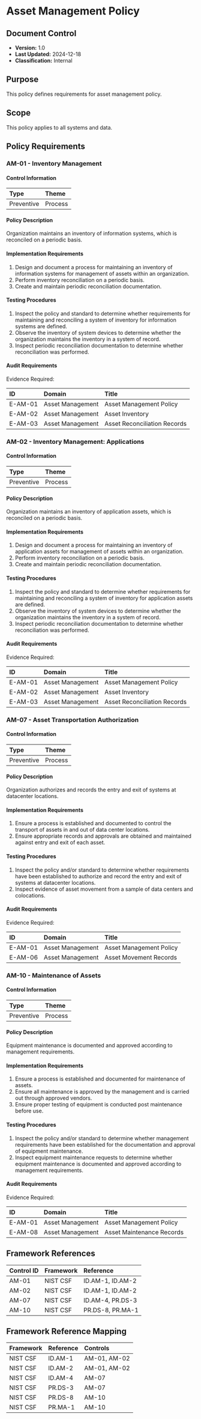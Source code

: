 # Asset Management Policy

## Document Control
- **Version:** 1.0
- **Last Updated:** 2024-12-18
- **Classification:** Internal

## Purpose
This policy defines requirements for asset management policy.

## Scope
This policy applies to all systems and data.

## Policy Requirements

### AM-01 - Inventory Management

#### Control Information
| **Type** | **Theme** |
|:-----|:------|
| Preventive | Process |

#### Policy Description
Organization maintains an inventory of information systems, which is reconciled on a periodic basis.

#### Implementation Requirements
1. Design and document a process for maintaining an inventory of information systems for management of assets within an organization.
2. Perform inventory reconciliation on a periodic basis.
3. Create and maintain periodic reconciliation documentation.

#### Testing Procedures
1. Inspect the policy and standard to determine whether requirements for maintaining and reconciling a system of inventory for information systems are defined.
2. Observe the inventory of system devices to determine whether the organization maintains the inventory in a system of record.
3. Inspect periodic reconciliation documentation to determine whether reconciliation was performed.

#### Audit Requirements
Evidence Required:

| **ID** | **Domain** | **Title** |
|:---|:-------|:------|
| E-AM-01 | Asset Management | Asset Management Policy |
| E-AM-02 | Asset Management | Asset Inventory |
| E-AM-03 | Asset Management | Asset Reconciliation Records |


### AM-02 - Inventory Management: Applications

#### Control Information
| **Type** | **Theme** |
|:-----|:------|
| Preventive | Process |

#### Policy Description
Organization maintains an inventory of application assets, which is reconciled on a periodic basis.

#### Implementation Requirements
1. Design and document a process for maintaining an inventory of application assets for management of assets within an organization.
2. Perform inventory reconciliation on a periodic basis.
3. Create and maintain periodic reconciliation documentation.

#### Testing Procedures
1. Inspect the policy and standard to determine whether requirements for maintaining and reconciling a system of inventory for application assets are defined.
2. Observe the inventory of system devices to determine whether the organization maintains the inventory in a system of record.
3. Inspect periodic reconciliation documentation to determine whether reconciliation was performed.

#### Audit Requirements
Evidence Required:

| **ID** | **Domain** | **Title** |
|:---|:-------|:------|
| E-AM-01 | Asset Management | Asset Management Policy |
| E-AM-02 | Asset Management | Asset Inventory |
| E-AM-03 | Asset Management | Asset Reconciliation Records |


### AM-07 - Asset Transportation Authorization

#### Control Information
| **Type** | **Theme** |
|:-----|:------|
| Preventive | Process |

#### Policy Description
Organization authorizes and records the entry and exit of systems at datacenter locations.

#### Implementation Requirements
1. Ensure a process is established and documented to control the transport of assets in and out of data center locations.
2. Ensure appropriate records and approvals are obtained and maintained against entry and exit of each asset.

#### Testing Procedures
1. Inspect the policy and/or standard to determine whether requirements have been established to authorize and record the entry and exit of systems at datacenter locations.
2. Inspect evidence of asset movement from a sample of data centers and colocations.

#### Audit Requirements
Evidence Required:

| **ID** | **Domain** | **Title** |
|:---|:-------|:------|
| E-AM-01 | Asset Management | Asset Management Policy |
| E-AM-06 | Asset Management | Asset Movement Records |


### AM-10 - Maintenance of Assets

#### Control Information
| **Type** | **Theme** |
|:-----|:------|
| Preventive | Process |

#### Policy Description
Equipment maintenance is documented and approved according to management requirements.

#### Implementation Requirements
1. Ensure a process is established and documented for maintenance of assets.
2. Ensure all maintenance is approved by the management and is carried out through approved vendors.
3. Ensure proper testing of equipment is conducted post maintenance before use.

#### Testing Procedures
1. Inspect the policy and/or standard to determine whether management requirements have been established for the documentation and approval of equipment maintenance.
2. Inspect equipment maintenance requests to determine whether equipment maintenance is documented and approved according to management requirements.

#### Audit Requirements
Evidence Required:

| **ID** | **Domain** | **Title** |
|:---|:-------|:------|
| E-AM-01 | Asset Management | Asset Management Policy |
| E-AM-08 | Asset Management | Asset Maintenance Records |


## Framework References
| **Control ID** | **Framework** | **Reference** |
|:-----------|:----------|:-----------|
| AM-01 | NIST CSF | ID.AM-1, ID.AM-2 |
| AM-02 | NIST CSF | ID.AM-1, ID.AM-2 |
| AM-07 | NIST CSF | ID.AM-4, PR.DS-3 |
| AM-10 | NIST CSF | PR.DS-8, PR.MA-1 |

## Framework Reference Mapping
| **Framework** | **Reference** | **Controls** |
|:----------|:----------|:---------|
| NIST CSF | ID.AM-1 | AM-01, AM-02 |
| NIST CSF | ID.AM-2 | AM-01, AM-02 |
| NIST CSF | ID.AM-4 | AM-07 |
| NIST CSF | PR.DS-3 | AM-07 |
| NIST CSF | PR.DS-8 | AM-10 |
| NIST CSF | PR.MA-1 | AM-10 |
